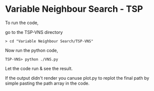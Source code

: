 # Variable Neighbour Search - TSP

To run the code,

go to the TSP-VNS directory

```
> cd "Variable Neighbour Search/TSP-VNS"
```

Now run the python code,
```
TSP-VNS> python ./VNS.py 
```

Let the code run & see the result.

If the output didn't render you canuse plot.py to replot the final path by simple pasting the path array in the code.